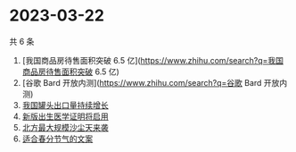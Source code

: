 # 2023-03-22

共 6 条

<!-- BEGIN ZHIHUSEARCH -->
<!-- 最后更新时间 Wed Mar 22 2023 13:07:35 GMT+0800 (China Standard Time) -->
1. [我国商品房待售面积突破 6.5 亿](https://www.zhihu.com/search?q=我国商品房待售面积突破 6.5 亿)
1. [谷歌 Bard 开放内测](https://www.zhihu.com/search?q=谷歌 Bard 开放内测)
1. [我国罐头出口量持续增长](https://www.zhihu.com/search?q=我国罐头出口量持续增长)
1. [新版出生医学证明将启用](https://www.zhihu.com/search?q=新版出生医学证明将启用)
1. [北方最大规模沙尘天来袭](https://www.zhihu.com/search?q=北方最大规模沙尘天来袭)
1. [适合春分节气的文案](https://www.zhihu.com/search?q=适合春分节气的文案)
<!-- END ZHIHUSEARCH -->
